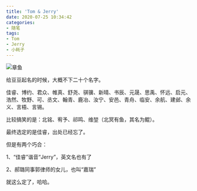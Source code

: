 ```yaml
---
title: 'Tom & Jerry'
date: 2020-07-25 10:34:42
categories:
- 随笔
tags:
- Tom
- Jerry
- 小耗子
---
```


![章鱼](/post-images/tom-and-jerry.webp)

<!-- more -->

给豆豆起名的时候，大概不下二十个名字。

佳睿、博约、君众、帷真、舒尧、骐骥、新晴、书辰、元晟、思禹、怀远、启元、浩然、牧野、可、丞文、翰青、鹿冶、汝宁、安邑、青舟、临安、余航、建邺、余义、言梧、言锡。

比较搞笑的是：北铭、宥予、祁鸣、维堃（北冥有鱼，其名为鲲）。

最终选定的是佳睿，出处已经忘了。

但是有两个巧合：

1、“佳睿”谐音“Jerry”，英文名也有了

2、郝璐同事郭律师的女儿，也叫“嘉瑞”

就这么定了，哈哈。
